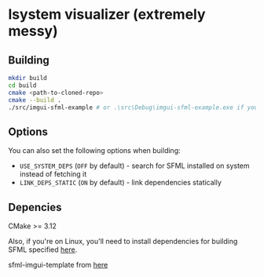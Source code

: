 lsystem visualizer (extremely messy)
==========================

Building
--------

```sh
mkdir build
cd build
cmake <path-to-cloned-repo>
cmake --build .
./src/imgui-sfml-example # or .\src\Debug\imgui-sfml-example.exe if you're on Windows
```

Options
-------

You can also set the following options when building:

* `USE_SYSTEM_DEPS` (`OFF` by default) - search for SFML installed on system instead of fetching it
* `LINK_DEPS_STATIC` (`ON` by default) - link dependencies statically

Depencies
---

CMake >= 3.12

Also, if you're on Linux, you'll need to install dependencies for building SFML
specified
[here](https://www.sfml-dev.org/tutorials/2.5/compile-with-cmake.php#installing-dependencies).

sfml-imgui-template from [here](https://github.com/eliasdaler/imgui-sfml-fetchcontent/tree/dev)
